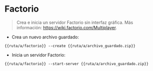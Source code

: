 # Factorio

> Crea e inicia un servidor Factorio sin interfaz gráfica.
> Más información: <https://wiki.factorio.com/Multiplayer>.

- Crea un nuevo archivo guardado:

`{{ruta/a/factorio}} --create {{ruta/a/archivo_guardado.zip}}`

- Inicia un servidor Factorio:

`{{ruta/a/factorio}} --start-server {{ruta/a/archivo_guardado.zip}}`
